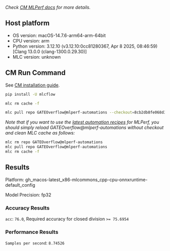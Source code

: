 *Check [CM MLPerf docs](https://docs.mlcommons.org/inference) for more details.*

## Host platform

* OS version: macOS-14.7.6-arm64-arm-64bit
* CPU version: arm
* Python version: 3.12.10 (v3.12.10:0cc81280367, Apr  8 2025, 08:46:59) [Clang 13.0.0 (clang-1300.0.29.30)]
* MLC version: unknown

## CM Run Command

See [CM installation guide](https://docs.mlcommons.org/inference/install/).

```bash
pip install -U mlcflow

mlc rm cache -f

mlc pull repo GATEOverflow@mlperf-automations --checkout=8cb2db8fe068d3a381119013742f04beca2fd818


```
*Note that if you want to use the [latest automation recipes](https://docs.mlcommons.org/inference) for MLPerf,
 you should simply reload GATEOverflow@mlperf-automations without checkout and clean MLC cache as follows:*

```bash
mlc rm repo GATEOverflow@mlperf-automations
mlc pull repo GATEOverflow@mlperf-automations
mlc rm cache -f

```

## Results

Platform: gh_macos-latest_x86-mlcommons_cpp-cpu-onnxruntime-default_config

Model Precision: fp32

### Accuracy Results 
`acc`: `76.0`, Required accuracy for closed division `>= 75.6954`

### Performance Results 
`Samples per second`: `8.74526`

